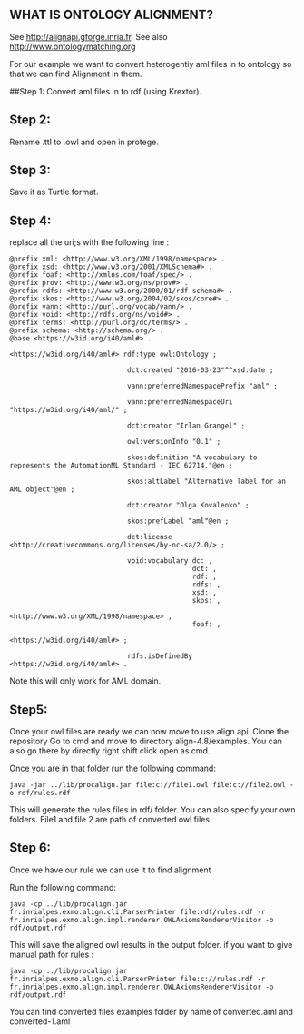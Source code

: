 
WHAT IS ONTOLOGY ALIGNMENT?
---------------------------

See http://alignapi.gforge.inria.fr.
See also http://www.ontologymatching.org

For our example we want to convert heterogentiy aml files in to ontology so that we can find Alignment in them.

##Step 1:
Convert aml files in to rdf (using Krextor).

## Step 2:
Rename .ttl to .owl and open in protege.

## Step 3:
Save it as Turtle format.

## Step 4:
replace all the uri;s with the following line :              


```
@prefix xml: <http://www.w3.org/XML/1998/namespace> .  
@prefix xsd: <http://www.w3.org/2001/XMLSchema#> .   
@prefix foaf: <http://xmlns.com/foaf/spec/> .   
@prefix prov: <http://www.w3.org/ns/prov#> .   
@prefix rdfs: <http://www.w3.org/2000/01/rdf-schema#> .  
@prefix skos: <http://www.w3.org/2004/02/skos/core#> .   
@prefix vann: <http://purl.org/vocab/vann/> .   
@prefix void: <http://rdfs.org/ns/void#> .   
@prefix terms: <http://purl.org/dc/terms/> .   
@prefix schema: <http://schema.org/> .   
@base <https://w3id.org/i40/aml#> .   

<https://w3id.org/i40/aml#> rdf:type owl:Ontology ;
                             
                             dct:created "2016-03-23"^^xsd:date ;
                             
                             vann:preferredNamespacePrefix "aml" ;
                             
                             vann:preferredNamespaceUri "https://w3id.org/i40/aml/" ;
                             
                             dct:creator "Irlan Grangel" ;
                             
                             owl:versionInfo "0.1" ;
                             
                             skos:definition "A vocabulary to represents the AutomationML Standard - IEC 62714."@en ;
                             
                             skos:altLabel "Alternative label for an AML object"@en ;
                             
                             dct:creator "Olga Kovalenko" ;
                             
                             skos:prefLabel "aml"@en ;
                             
                             dct:license <http://creativecommons.org/licenses/by-nc-sa/2.0/> ;
                             
                             void:vocabulary dc: ,
                                             dct: ,
                                             rdf: ,
                                             rdfs: ,
                                             xsd: ,
                                             skos: ,
                                             <http://www.w3.org/XML/1998/namespace> ,
                                             foaf: ,
                                             <https://w3id.org/i40/aml#> ;
                             
                             rdfs:isDefinedBy <https://w3id.org/i40/aml#> .
```

Note this will only work for AML domain.

## Step5:
Once your owl files are ready we can now move to use align api.
Clone the repository
Go to cmd  and move to directory align-4.8/examples.
You can also go there by directly right shift click open as cmd.

Once you are in that folder run the following command:
```
java -jar ../lib/procalign.jar file:c://file1.owl file:c://file2.owl -o rdf/rules.rdf
```
This will generate the rules files in rdf/ folder. You can also specify your own folders. File1 and file 2 are path of converted owl files.

## Step 6:
Once we have our rule we can use it to find alignment

Run the following command:
```
java -cp ../lib/procalign.jar fr.inrialpes.exmo.align.cli.ParserPrinter file:rdf/rules.rdf -r fr.inrialpes.exmo.align.impl.renderer.OWLAxiomsRendererVisitor -o rdf/output.rdf             
```
This will save the aligned owl results in the output folder.
if you want to give manual path for rules :
```
java -cp ../lib/procalign.jar fr.inrialpes.exmo.align.cli.ParserPrinter file:c://rules.rdf -r fr.inrialpes.exmo.align.impl.renderer.OWLAxiomsRendererVisitor -o rdf/output.rdf
```
You can find converted files examples folder by name of converted.aml and converted-1.aml
